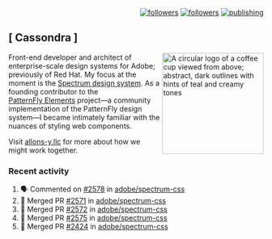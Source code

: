 <p align="right"><a rel="me" href="https://front-end.social/@castastrophe">
    <img alt="followers" title="Follow me on Mastodon" src="https://img.shields.io/mastodon/follow/109297102751309835?domain=https%3A%2F%2Ffront-end.social&label=Follow&logo=mastodon&logoColor=white&style=for-the-badge&labelColor=008080&color=006969"/></a>
  <a href="https://codepen.io/castastrophe/">
    <img alt="followers" title="Follow me on CodePen" src="https://img.shields.io/badge/23-1?color=640464&labelColor=7c007c&style=for-the-badge&logo=codepen&label=Follow"/></a>
<a href="https://castastrophe.medium.com/">
    <img alt="publishing" title="View articles on Medium" src="https://img.shields.io/badge/107-1?color=666&labelColor=444&label=subscribe&logo=medium&logoColor=white&style=for-the-badge"/></a>
</p>

## [&nbsp;Cassondra&nbsp;]

<img align="right" src="https://github-production-user-asset-6210df.s3.amazonaws.com/1840295/253016758-ba468774-1cd3-42c2-8f43-947b5eeb5edf.png" height="200" alt="A circular logo of a coffee cup viewed from above; abstract, dark outlines with hints of teal and creamy tones">

Front-end developer and architect of enterprise-scale design systems for Adobe; previously of Red Hat. My focus at the moment is the [Spectrum design system](https://github.com/adobe/spectrum-css). As a founding contributor to the [PatternFly&nbsp;Elements](https://github.com/patternfly/patternfly-elements) project&mdash;a community implementation of the PatternFly design system&mdash;I became intimately familiar with the nuances of styling web components.

Visit [allons-y.llc](http://allons-y.llc/) for more about how we might work together.

### Recent activity

<!--START_SECTION:activity-->
1. 🗣 Commented on [#2578](https://github.com/adobe/spectrum-css/pull/2578#issuecomment-1981557534) in [adobe/spectrum-css](https://github.com/adobe/spectrum-css)
2. 🎉 Merged PR [#2571](https://github.com/adobe/spectrum-css/pull/2571) in [adobe/spectrum-css](https://github.com/adobe/spectrum-css)
3. 🎉 Merged PR [#2572](https://github.com/adobe/spectrum-css/pull/2572) in [adobe/spectrum-css](https://github.com/adobe/spectrum-css)
4. 🎉 Merged PR [#2575](https://github.com/adobe/spectrum-css/pull/2575) in [adobe/spectrum-css](https://github.com/adobe/spectrum-css)
5. 🎉 Merged PR [#2424](https://github.com/adobe/spectrum-css/pull/2424) in [adobe/spectrum-css](https://github.com/adobe/spectrum-css)
<!--END_SECTION:activity-->
